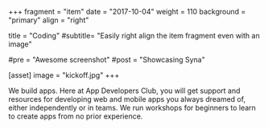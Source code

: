 +++
fragment = "item"
date = "2017-10-04"
weight = 110
background = "primary"
align = "right"

title = "Coding"
#subtitle= "Easily right align the item fragment even with an image"

#pre = "Awesome screenshot"
#post = "Showcasing Syna"

[asset]
  image = "kickoff.jpg"
+++

We build apps. Here at App Developers Club, you will get support and resources for developing web and mobile apps you always dreamed of, either independently or in teams. We run workshops for beginners to learn to create apps from no prior experience.
